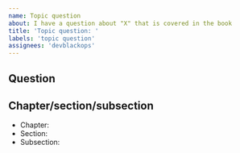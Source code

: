 ```yaml
---
name: Topic question
about: I have a question about "X" that is covered in the book
title: 'Topic question: '
labels: 'topic question'
assignees: 'devblackops'
---
```


## Question
<!-- Have a question about a topic that in the book? Please be as clear as possible.-->

## Chapter/section/subsection
<!--- The chapter, section, and subsection name and number (i.e. Doing X with Y - 4.3.6) where the topic was discussed.
<!--- Page numbers aren't that helpful as the source text is in separate markdown files. -->
- Chapter:
- Section:
- Subsection:
